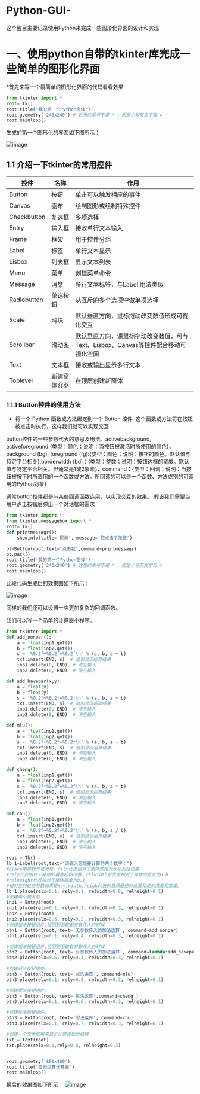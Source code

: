 # Python-GUI-
这个醒目主要记录使用Python来完成一些图形化界面的设计和实现
# 一、使用python自带的tkinter库完成一些简单的图形化界面
*首先来写一个最简单的图形化界面的代码看看效果

```python
from tkinter import *
root= Tk()
root.title('我的第一个Python窗体')
root.geometry('240x240') # 这里的乘号不是 * ，而是小写英文字母 x
root.mainloop()
```
生成的第一个图形化的界面如下图所示：

![image](https://github.com/Gaoshiguo/Python-GUI-/blob/master/image/1.png)

## 1.1 介绍一下tkinter的常用控件

| 控件 |名称|作用|
|-----|------|-----|
|Button|按钮|单击可以触发相应的事件|
| Canvas| 画布|绘制图形或绘制特殊控件|
|Checkbutton | 复选框|多项选择 |
| Entry|输入框 |接收单行文本输入 |
|Frame | 框架|用于控件分组 |
|Label |标签 |单行文本显示 |
| Lisbox|列表框 |显示文本列表 |
| Menu|菜单 |创建菜单命令 |
|Message |消息 |多行文本标签，与Label 用法类似 |
|Radiobutton |单选按钮 |从互斥的多个选项中做单项选择 |
|Scale |滑块 | 默认垂直方向，鼠标拖动改变数值形成可视化交互|
|Scrollbar |滑动条 |默认垂直方向，课鼠标拖动改变数值，可与 Text、Lisbox、Canvas等控件配合移动可视化空间 |
|Text |文本框 |接收或输出显示多行文本 |
|Toplevel |新建窗体容器 | 在顶层创建新窗体|

### 1.1.1 Button控件的使用方法
* 将一个 Python 函数或方法绑定到一个 Button 控件. 这个函数或方法将在按钮被点击时执行，这样我们就可以实现交互

button控件的一些参数代表的意思及用法。activebackground, activeforeground:{类型：颜色；说明：当按钮被激活时所使用的颜色}，background (bg), foreground (fg):{类型：颜色；说明：按钮的颜色。默认值与特定平台相关},borderwidth (bd)：{类型：整数；说明：按钮边框的宽度。默认值与特定平台相关。但通常是1或2象素}，command：{类型：回调；说明：当按钮被按下时所调用的一个函数或方法。所回调的可以是一个函数、方法或别的可调用的Python对象}

通常button控件都是与某些回调函数连用，以实现交互的效果。
假设我们需要当用户点击按钮后弹出一个对话框的需求

```python
from tkinter import *
from tkinter.messagebox import *
root= Tk()
def printmessagr():
    showinfo(title='提示', message='您点击了按钮')
    
bt=Button(root,text="点击我",command=printmessagr)
bt.pack()
root.title('我的第一个Python窗体')
root.geometry('240x240') # 这里的乘号不是 * ，而是小写英文字母 x
root.mainloop()
```
此段代码生成后的效果图如下所示：

![image](https://github.com/Gaoshiguo/Python-GUI-/blob/master/image/2.png)

同样的我们还可以设置一些更加复杂的回调函数。

我们可以写一个简单的计算器小程序。

```python
from tkinter import *
def add_nonpar():
    a = float(inp1.get())
    b = float(inp2.get())
    s = '%0.2f+%0.2f=%0.2f\n' % (a, b, a + b)
    txt.insert(END, s)  # 追加显示运算结果
    inp1.delete(0, END)  # 清空输入
    inp2.delete(0, END)  # 清空输入

def add_havepar(x,y):
    a = float(x)
    b = float(y)
    s = '%0.2f+%0.2f=%0.2f\n' % (a, b, a + b)
    txt.insert(END, s)  # 追加显示运算结果
    inp1.delete(0, END)  # 清空输入
    inp2.delete(0, END)  # 清空输入

def mlu():
    a = float(inp1.get())
    b = float(inp2.get())
    s = '%0.2f-%0.2f=%0.2f\n' % (a, b, a - b)
    txt.insert(END, s)  # 追加显示运算结果
    inp1.delete(0, END)  # 清空输入
    inp2.delete(0, END)  # 清空输入

def cheng():
    a = float(inp1.get())
    b = float(inp2.get())
    s = '%0.2f*%0.2f=%0.2f\n' % (a, b, a * b)
    txt.insert(END, s)  # 追加显示运算结果
    inp1.delete(0, END)  # 清空输入
    inp2.delete(0, END)  # 清空输入

def chu():
    a = float(inp1.get())
    b = float(inp2.get())
    s = '%0.2f÷%0.2f=%0.2f\n' % (a, b, a / b)
    txt.insert(END, s)  # 追加显示运算结果
    inp1.delete(0, END)  # 清空输入
    inp2.delete(0, END)  # 清空输入

root = Tk()
lb_1=Label(root,text="请输入您想要计算的两个数字：")
#place中参数的意思是，relx代表相对于窗体的相对水平起始位置，
#rely代表相对于窗体的垂直起始位置。relwidth意思是相对于窗体的宽度为0.8
#relheight代表相对于窗体高度为0.1
#相对应的这些参数如果是x,y,width,heigh代表的意思是绝对位置和绝对高度和宽度。
lb_1.place(relx=0.1, rely=0.1, relwidth=0.8, relheight=0.1)
#创建两个输入框
inp1 = Entry(root)
inp1.place(relx=0.1, rely=0.2, relwidth=0.3, relheight=0.1)
inp2 = Entry(root)
inp2.place(relx=0.6, rely=0.2, relwidth=0.3, relheight=0.1)
#创建加法按钮组件.当回到函数无参数传入的时候
btn1 = Button(root, text='无参数传入的加法运算', command=add_nonpar)
btn1.place(relx=0.1, rely=0.4, relwidth=0.3, relheight=0.1)

#创建加法按钮组件.当回到函数有参数传入的时候
btn2 = Button(root, text='有参数传入的加法运算', command=lambda:add_havepar(inp1.get(),inp2.get()))
btn2.place(relx=0.6, rely=0.4, relwidth=0.3, relheight=0.1)

#创建减法按钮组件.
btn3 = Button(root, text='减法运算', command=mlu)
btn3.place(relx=0.1, rely=0.5, relwidth=0.3, relheight=0.1)

#创建乘法按钮组件.
btn3 = Button(root, text='乘法运算',command=cheng )
btn3.place(relx=0.1, rely=0.6, relwidth=0.3, relheight=0.1)

#创建除法按钮组件.
btn3 = Button(root, text='除法运算', command=chu)
btn3.place(relx=0.1, rely=0.7, relwidth=0.3, relheight=0.1)

#创建一个文本框用来显示计算得到的结果
txt = Text(root)
txt.place(relx=0.1,rely=0.8, relheight=0.3)


root.geometry('800x400')
root.title('四则运算计算器')
root.mainloop()
```
最后的效果图如下所示：
![image](https://github.com/Gaoshiguo/Python-GUI-/blob/master/image/3.png)


